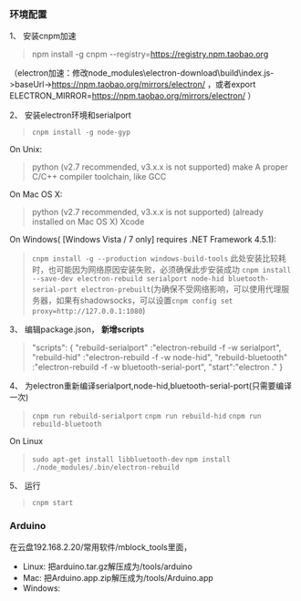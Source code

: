 ### 环境配置

1、 安装cnpm加速

> npm install -g cnpm --registry=https://registry.npm.taobao.org

（electron加速：修改node_modules\electron-download\build\index.js->baseUrl->https://npm.taobao.org/mirrors/electron/ ，或者export ELECTRON_MIRROR=https://npm.taobao.org/mirrors/electron/ ）

2、 安装electron环境和serialport
> ```cnpm install -g node-gyp```

On Unix:
> python (v2.7 recommended, v3.x.x is not supported)
> make
> A proper C/C++ compiler toolchain, like GCC

On Mac OS X:
> python (v2.7 recommended, v3.x.x is not supported) (already installed on Mac OS X)
> Xcode

On Windows( [Windows Vista / 7 only] requires .NET Framework 4.5.1):
> ```cnpm install -g --production windows-build-tools``` 此处安装比较耗时，也可能因为网络原因安装失败，必须确保此步安装成功
> ```cnpm install --save-dev electron-rebuild serialport node-hid bluetooth-serial-port electron-prebuilt```(为确保不受网络影响，可以使用代理服务器，如果有shadowsocks，可以设置```cnpm config set proxy=http://127.0.0.1:1080```)

3、 编辑package.json， **新增scripts**
 
> "scripts": {
>   "rebuild-serialport" :"electron-rebuild -f -w serialport",
>   "rebuild-hid" :"electron-rebuild -f -w node-hid",
>   "rebuild-bluetooth" :"electron-rebuild -f -w bluetooth-serial-port",
>   "start":"electron ."
> }

4、 为electron重新编译serialport,node-hid,bluetooth-serial-port(只需要编译一次)

> ```cnpm run rebuild-serialport```
> ```cnpm run rebuild-hid```
> ```cnpm run rebuild-bluetooth```

On Linux
> ```sudo apt-get install libbluetooth-dev```
> ```npm install```
> ```./node_modules/.bin/electron-rebuild```

5、 运行

> ```cnpm start```



### Arduino

在云盘192.168.2.20/常用软件/mblock_tools里面，
- Linux: 把arduino.tar.gz解压成为/tools/arduino
- Mac: 把Arduino.app.zip解压成为/tools/Arduino.app
- Windows: 